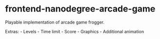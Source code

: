 frontend-nanodegree-arcade-game
===============================

Playable implementation of arcade game frogger.

Extras:
    - Levels
    - Time limit
    - Score
    - Graphics
    - Additional animation